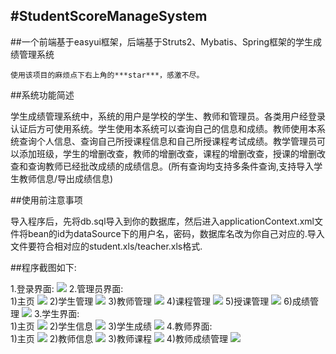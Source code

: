 #StudentScoreManageSystem
---
   
##一个前端基于easyui框架，后端基于Struts2、Mybatis、Spring框架的学生成绩管理系统

	使用该项目的麻烦点下右上角的***star***，感激不尽。
##系统功能简述  

学生成绩管理系统中，系统的用户是学校的学生、教师和管理员。各类用户经登录认证后方可使用系统。学生使用本系统可以查询自己的信息和成绩。教师使用本系统查询个人信息、查询自己所授课程信息和自己所授课程考试成绩。教学管理员可以添加班级，学生的增删改查，教师的增删改查，课程的增删改查，授课的增删改查和查询教师已经批改成绩的成绩信息。(所有查询均支持多条件查询,支持导入学生教师信息/导出成绩信息)   

##使用前注意事项  

导入程序后，先将db.sql导入到你的数据库，然后进入applicationContext.xml文件将bean的id为dataSource下的用户名，密码，数据库名改为你自己对应的.导入文件要符合相对应的student.xls/teacher.xls格式.   

##程序截图如下:  

1.登录界面:
![](https://i.imgur.com/v7aBMNG.png)
2.管理员界面:  
1)主页
![](https://i.imgur.com/8D6U2UY.png)
2)学生管理
![](https://i.imgur.com/Z21nBzz.png)
3)教师管理
![](https://i.imgur.com/tcWjWjK.png)
4)课程管理
![](https://i.imgur.com/wLpnbHj.png)
5)授课管理
![](https://i.imgur.com/0NzJaKp.png)
6)成绩管理
![](https://i.imgur.com/2NePabE.png)
3.学生界面:  
1)主页
![](https://i.imgur.com/tAsk7R6.png)
2)学生信息
![](https://i.imgur.com/wEeWSNG.png)
3)学生成绩
![](https://i.imgur.com/1WBy2BL.png)
4.教师界面:  
1)主页
![](https://i.imgur.com/vd9Eat9.png)
2)教师信息
![](https://i.imgur.com/jIBgf0H.png)
3)教师课程
![](https://i.imgur.com/tryxlRh.png)
4)教师成绩管理
![](https://i.imgur.com/RdL8000.png)
